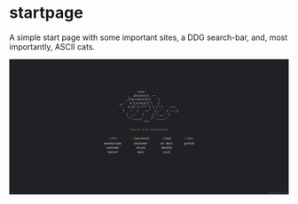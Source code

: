 # startpage

A simple start page with some important sites, a DDG search-bar, and, most importantly, ASCII cats.

![Preview](preview.png)
